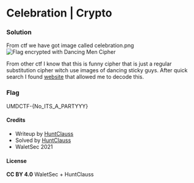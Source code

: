 # Celebration | Crypto

### Solution

From ctf we have got image called celebration.png
<img alt="Flag encrypted with Dancing Men Cipher" src="https://umdctf.io/files/5b5236fe2ae3e28d346025a685b82c4a/celebration.png?token=eyJ1c2VyX2lkIjozNzYsInRlYW1faWQiOjE3MywiZmlsZV9pZCI6OTV9.YILM6Q.HRoM1vHKudA__otg481P3Fp9SNk" />

From other ctf I know that this is funny cipher that is just a regular substitution cipher witch use images of dancing sticky guys.
After quick search I found [website](https://www.dcode.fr/dancing-men-cipher) that allowed me to decode this.

### Flag

UMDCTF-{No_ITS_A_PARTYYY}

#### Credits

- Writeup by [HuntClauss](https://ctftime.org/user/106464)
- Solved by [HuntClauss](https://ctftime.org/user/106464)
- WaletSec 2021

#### License

**CC BY 4.0** WaletSec + HuntClauss
